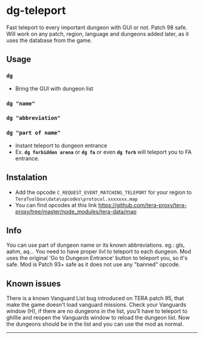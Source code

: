 # dg-teleport
Fast teleport to every important dungeon with GUI or not. Patch 98 safe.
Will work on any patch, region, language and dungeons added later, as it uses the database from the game.

## Usage
### `dg`
- Bring the GUI with dungeon list
### `dg "name"`
### `dg "abbreviation"`
### `dg "part of name"`
- Instant teleport to dungeon entrance
- Ex. **`dg forbidden arena`** or **`dg fa`** or even **`dg forb`** will teleport you to FA entrance.

## Instalation
- Add the opcode `C_REQUEST_EVENT_MATCHING_TELEPORT` for your region to `TeraToolbox\data\opcodes\protocol.xxxxxxx.map`
- You can find opcodes at this link https://github.com/tera-proxy/tera-proxy/tree/master/node_modules/tera-data/map

## Info
You can use part of dungeon name or its known abbreviations. eg.: gls, aahm, aq...
You need to have proper ilvl to teleport to each dungeon.
Mod uses the original 'Go to Dungeon Entrance' button to teleport you, so it's safe.
Mod is Patch 93+ safe as it does not use any "banned" opcode.

## Known issues
There is a known Vanguard List bug introduced on TERA patch 95, that make the game doesn't load vanguard missions.
Check your Vanguards window (H), if there are no dungeons in the list, you'll have to teleport to ghillie and reopen the Vanguards window to reload the dungeon list.
Now the dungeons should be in the list and you can use the mod as normal.

---
